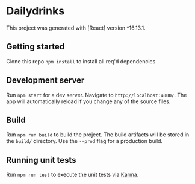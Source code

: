 # Dailydrinks

This project was generated with [React] version ^16.13.1.


## Getting started

Clone this repo
`npm install` to install all req'd dependencies

## Development server

Run `npm start` for a dev server. Navigate to `http://localhost:4000/`. The app will automatically reload if you change any of the source files.

## Build

Run `npm run build` to build the project. The build artifacts will be stored in the `build/` directory. Use the `--prod` flag for a production build.

## Running unit tests

Run `npm run test` to execute the unit tests via [Karma](https://karma-runner.github.io).
